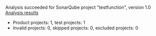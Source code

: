 Analysis succeeded for SonarQube project "testfunction", version 1.0 [Analysis results](http://localhost:9000/dashboard/index/org.sonarqube:testfunction)
- Product projects: 1, test projects: 1
- Invalid projects: 0, skipped projects: 0, excluded projects: 0
